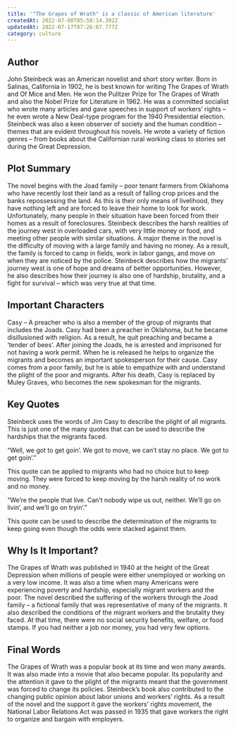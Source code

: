 ```yaml
---
title: '"The Grapes of Wrath" is a classic of American literature'
createdAt: 2022-07-08T05:58:14.392Z
updatedAt: 2022-07-17T07:26:07.777Z
category: culture
---
```


## Author

John Steinbeck was an American novelist and short story writer. Born in Salinas, California in 1902, he is best known for writing The Grapes of Wrath and Of Mice and Men. He won the Pulitzer Prize for The Grapes of Wrath and also the Nobel Prize for Literature in 1962. He was a committed socialist who wrote many articles and gave speeches in support of workers’ rights – he even wrote a New Deal-type program for the 1940 Presidential election.
Steinbeck was also a keen observer of society and the human condition – themes that are evident throughout his novels. He wrote a variety of fiction genres – from books about the Californian rural working class to stories set during the Great Depression.

## Plot Summary

The novel begins with the Joad family – poor tenant farmers from Oklahoma who have recently lost their land as a result of falling crop prices and the banks repossessing the land. As this is their only means of livelihood, they have nothing left and are forced to leave their home to look for work. Unfortunately, many people in their situation have been forced from their homes as a result of foreclosures.
Steinbeck describes the harsh realities of the journey west in overloaded cars, with very little money or food, and meeting other people with similar situations. A major theme in the novel is the difficulty of moving with a large family and having no money. As a result, the family is forced to camp in fields, work in labor gangs, and move on when they are noticed by the police.
Steinbeck describes how the migrants’ journey west is one of hope and dreams of better opportunities. However, he also describes how their journey is also one of hardship, brutality, and a fight for survival – which was very true at that time.

## Important Characters

Casy – A preacher who is also a member of the group of migrants that includes the Joads. Casy had been a preacher in Oklahoma, but he became disillusioned with religion. As a result, he quit preaching and became a ‘tender of bees’. After joining the Joads, he is arrested and imprisoned for not having a work permit. When he is released he helps to organize the migrants and becomes an important spokesperson for their cause. Casy comes from a poor family, but he is able to empathize with and understand the plight of the poor and migrants. After his death, Casy is replaced by Muley Graves, who becomes the new spokesman for the migrants.

## Key Quotes

Steinbeck uses the words of Jim Casy to describe the plight of all migrants. This is just one of the many quotes that can be used to describe the hardships that the migrants faced.

“Well, we got to get goin’. We got to move, we can’t stay no place. We got to get goin’.”

This quote can be applied to migrants who had no choice but to keep moving. They were forced to keep moving by the harsh reality of no work and no money.

“We’re the people that live. Can’t nobody wipe us out, neither. We’ll go on livin’, and we’ll go on tryin’.”

This quote can be used to describe the determination of the migrants to keep going even though the odds were stacked against them.

## Why Is It Important?

The Grapes of Wrath was published in 1940 at the height of the Great Depression when millions of people were either unemployed or working on a very low income. It was also a time when many Americans were experiencing poverty and hardship, especially migrant workers and the poor.
The novel described the suffering of the workers through the Joad family – a fictional family that was representative of many of the migrants. It also described the conditions of the migrant workers and the brutality they faced. At that time, there were no social security benefits, welfare, or food stamps. If you had neither a job nor money, you had very few options.

## Final Words

The Grapes of Wrath was a popular book at its time and won many awards. It was also made into a movie that also became popular. Its popularity and the attention it gave to the plight of the migrants meant that the government was forced to change its policies.
Steinbeck’s book also contributed to the changing public opinion about labor unions and workers’ rights. As a result of the novel and the support it gave the workers’ rights movement, the National Labor Relations Act was passed in 1935 that gave workers the right to organize and bargain with employers.
